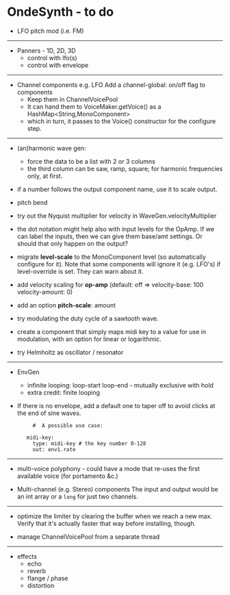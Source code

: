 # OndeSynth - to do
 

  
  - LFO pitch mod (i.e. FM)
  
 ---- 
 
 - Panners - 1D, 2D, 3D
    - control with lfo(s)
    - control with envelope
    
---  
  - Channel components e.g. LFO
 Add a channel-global: on/off flag to components
     - Keep them in ChannelVoicePool
     - It can hand them to VoiceMaker.getVoice() as a HashMap<String,MonoComponent>
     - which in turn, it passes to the Voice() constructor for the configure step.
   
 *****

 - (an)harmonic wave gen: 
    - force the data to be a list with 2 or 3 columns
    - the third column can be saw, ramp, square; for harmonic frequencies only, at first.   

 - if a number follows the output component name, use it to scale output.
  
 - pitch bend
 
 - try out the Nyquist multiplier for velocity in WaveGen.velocityMultiplier
   
 - the dot notation might help also with input levels for the OpAmp. If we can label the inputs, then we can give them base/amt settings. Or should that only happen on the output?

 - migrate **level-scale** to the MonoComponent level (so automatically configure for it).
 Note that some components will ignore it (e.g. LFO's) if level-override is set. They can warn about it.

 - add velocity scaling for **op-amp** 
 (default: off => velocity-base: 100 velocity-amount: 0)
 
 - add an option **pitch-scale**: amount
 
 - try modulating the duty cycle of a sawtooth wave.

 - create a component that simply maps midi key to a value
    for use in modulation, 
    with an option for linear or logarithmic. 
  
 - try Helmholtz as oscillator / resonator   
 
 -----------
   - EnvGen
 
     - infinite looping: loop-start loop-end - mutually exclusive with hold
     - extra credit: finite looping
 
   - If there is no envelope, add a default one to taper off to avoid clicks at the end of sine waves.
  
       ```    
            #  A possible use case:  
          
          midi-key: 
            type: midi-key # the key number 0-128
            out: env1.rate 
       ```
   ------

 - multi-voice polyphony - could have a mode that re-uses the first available voice (for portamento &c.) 
 
 - Multi-channel (e.g. Stereo) components
   The input and output would be an int array 
   or a `long` for just two channels.

----------------

 - optimize the limiter by clearing the buffer when we reach a new max. Verify that it's actually faster that way before installing, though. 
 
 - manage ChannelVoicePool from a separate thread

-----------

 - effects 
    - echo
    - reverb
    - flange / phase
    - distortion 
 